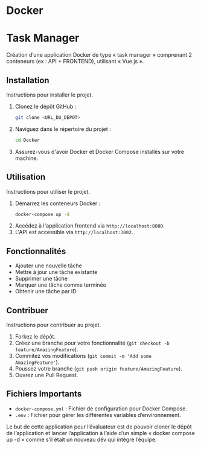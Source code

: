 # Docker

# Task Manager

Création d’une application Docker de type « task manager » comprenant 2 conteneurs (ex : API + FRONTEND), utilisant « Vue.js ».

## Installation

Instructions pour installer le projet.

1. Clonez le dépôt GitHub :
   ```sh
   git clone <URL_DU_DEPOT>
   ```
2. Naviguez dans le répertoire du projet :
   ```sh
   cd Docker
   ```
3. Assurez-vous d'avoir Docker et Docker Compose installés sur votre machine.

## Utilisation

Instructions pour utiliser le projet.

1. Démarrez les conteneurs Docker :
   ```sh
   docker-compose up -d
   ```
2. Accédez à l'application frontend via `http://localhost:8080`.
3. L'API est accessible via `http://localhost:3002`.

## Fonctionnalités

- Ajouter une nouvelle tâche
- Mettre à jour une tâche existante
- Supprimer une tâche
- Marquer une tâche comme terminée
- Obtenir une tâche par ID

## Contribuer

Instructions pour contribuer au projet.

1. Forkez le dépôt.
2. Créez une branche pour votre fonctionnalité (`git checkout -b feature/AmazingFeature`).
3. Commitez vos modifications (`git commit -m 'Add some AmazingFeature'`).
4. Poussez votre branche (`git push origin feature/AmazingFeature`).
5. Ouvrez une Pull Request.

## Fichiers Importants

- `docker-compose.yml` : Fichier de configuration pour Docker Compose.
- `.env` : Fichier pour gérer les différentes variables d’environnement.

Le but de cette application pour l’évaluateur est de pouvoir cloner le dépôt de l’application et lancer l’application à l’aide d’un simple « docker compose up -d » comme s’il était un nouveau dév qui intègre l’équipe.